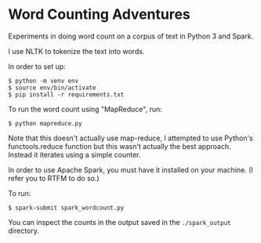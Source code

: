 # Word Counting Adventures

Experiments in doing word count on a corpus of text in Python 3 and Spark.

I use NLTK to tokenize the text into words.

In order to set up:

```
$ python -m venv env
$ source env/bin/activate
$ pip install -r requirements.txt
```

To run the word count using "MapReduce", run:

`$ python mapreduce.py`

Note that this doesn't actually use map-reduce, I attempted to use Python's functools.reduce
function but this wasn't actually the best approach. Instead it iterates using a simple counter.

In order to use Apache Spark, you must have it installed on your machine. (I refer you to RTFM to do so.)

To run:

`$ spark-submit spark_wordcount.py`

You can inspect the counts in the output saved in the `./spark_output` directory.